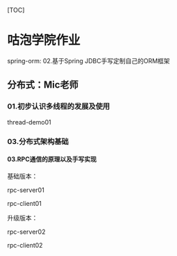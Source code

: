 [TOC]



# 咕泡学院作业

spring-orm: 02.基于Spring JDBC手写定制自己的ORM框架



## 分布式：Mic老师
### 01.初步认识多线程的发展及使用
thread-demo01
### 03.分布式架构基础
#### 03.RPC通信的原理以及手写实现
基础版本：

rpc-server01

rpc-client01

升级版本：

rpc-server02

rpc-client02









